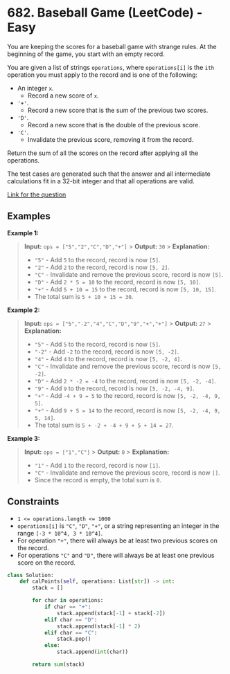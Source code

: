 # 682. Baseball Game (LeetCode) - Easy

You are keeping the scores for a baseball game with strange rules. At the beginning of the game, you start with an empty record.

You are given a list of strings `operations`, where `operations[i]` is the `ith` operation you must apply to the record and is one of the following:

- An integer `x`.
  - Record a new score of `x`.
- `'+'`.
  - Record a new score that is the sum of the previous two scores.
- `'D'`.
  - Record a new score that is the double of the previous score.
- `'C'`.
  - Invalidate the previous score, removing it from the record.

Return the sum of all the scores on the record after applying all the operations.

The test cases are generated such that the answer and all intermediate calculations fit in a 32-bit integer and that all operations are valid.

[Link for the question](https://leetcode.com/problems/baseball-game/)

## Examples

**Example 1:**

> **Input:** `ops = ["5","2","C","D","+"]` > **Output:** `30` > **Explanation:**
>
> - `"5"` - Add `5` to the record, record is now `[5]`.
> - `"2"` - Add `2` to the record, record is now `[5, 2]`.
> - `"C"` - Invalidate and remove the previous score, record is now `[5]`.
> - `"D"` - Add `2 * 5 = 10` to the record, record is now `[5, 10]`.
> - `"+"` - Add `5 + 10 = 15` to the record, record is now `[5, 10, 15]`.
> - The total sum is `5 + 10 + 15 = 30`.

**Example 2:**

> **Input:** `ops = ["5","-2","4","C","D","9","+","+"]` > **Output:** `27` > **Explanation:**
>
> - `"5"` - Add `5` to the record, record is now `[5]`.
> - `"-2"` - Add `-2` to the record, record is now `[5, -2]`.
> - `"4"` - Add `4` to the record, record is now `[5, -2, 4]`.
> - `"C"` - Invalidate and remove the previous score, record is now `[5, -2]`.
> - `"D"` - Add `2 * -2 = -4` to the record, record is now `[5, -2, -4]`.
> - `"9"` - Add `9` to the record, record is now `[5, -2, -4, 9]`.
> - `"+"` - Add `-4 + 9 = 5` to the record, record is now `[5, -2, -4, 9, 5]`.
> - `"+"` - Add `9 + 5 = 14` to the record, record is now `[5, -2, -4, 9, 5, 14]`.
> - The total sum is `5 + -2 + -4 + 9 + 5 + 14 = 27`.

**Example 3:**

> **Input:** `ops = ["1","C"]` > **Output:** `0` > **Explanation:**
>
> - `"1"` - Add `1` to the record, record is now `[1]`.
> - `"C"` - Invalidate and remove the previous score, record is now `[]`.
> - Since the record is empty, the total sum is `0`.

## Constraints

- `1 <= operations.length <= 1000`
- `operations[i]` is `"C"`, `"D"`, `"+"`, or a string representing an integer in the range `[-3 * 10^4, 3 * 10^4]`.
- For operation `"+"`, there will always be at least two previous scores on the record.
- For operations `"C"` and `"D"`, there will always be at least one previous score on the record.

```python
class Solution:
    def calPoints(self, operations: List[str]) -> int:
        stack = []

        for char in operations:
            if char == "+":
                stack.append(stack[-1] + stack[-2])
            elif char == "D":
                stack.append(stack[-1] * 2)
            elif char == "C":
                stack.pop()
            else:
                stack.append(int(char))

        return sum(stack)
```

